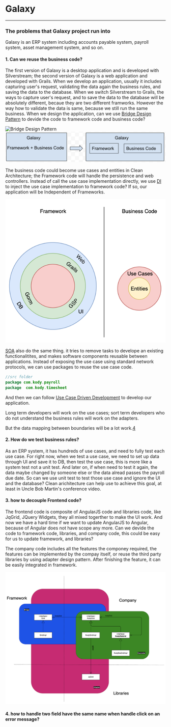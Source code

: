 # Galaxy
------------------------------

### The problems that Galaxy project run into
Galaxy is an ERP system including accounts payable system, payroll system, asset management system, and so on.

#### 1. Can we reuse the business code?

The first version of Galaxy is a desktop application and is developed with Silverstream; the second version of Galaxy is a web application and developed with Grails. When we develop an application, usually it includes capturing user's request, validating the data again the business rules, and saving the data to the database. When we switch Silverstream to Grails, the ways to capture user's request, and to save the data to the database will be absolutely different, becaue they are two different framworks. However the way how to validate the data is same, because we still run the same business. When we design the application, can we use [Bridge Design Pattern][1] to devide the code to framework code and business code?

![Bridge Design Pattern](https://refactoring.guru/images/patterns/diagrams/bridge/structure-en-2x.png?id=77e749744fb5375839b1cf1aa1061648)
![Framework code & Business code](../img/cleanArchitecture/framework_business.png)

The business code could become use cases and entities in Clean Architecture; the Framework code will handle the persistence and web controllers. Instead of call the use case implementation directly, we use [DI][2] to inject the use case implementation to framework code? If so, our application will be Independent of Frameworks.

![Clean Architecture](../img/cleanArchitecture/usecase.png)

[SOA][3] also do the same thing. it tries to remove tasks to develope an existing functionalitites, and makes software components reusable between applications. Instead of exposing the use case using standard network protocols, we can use packages to reuse the use case code.
~~~java
//src folder
package com.kody.payroll
package  com.kody.timesheet
~~~


And then we can follow [Use Case Driven Development](./cleanArchitecture/useCaseDriven) to develop our application.

Long term developers will work on the use cases; sort term developers who do not understand the business rules will work on the adapters.

But the data mapping between boundaries will be a lot work.[4]

#### 2. How do we test business rules?

As an ERP system, it has hundreds of use cases, and need to fully test each use case. For right now, when we test a use case, we need to set up data through UI and save it to DB, then test the use case, this is more like a system test not a unit test. And later on, if when need to test it again, the data maybe changed by someone else or the data alread passes the payroll due date. So can we use unit test to test those use case and ignore the UI and the database? Clean arichitecture can help use to achieve this goal, at least in Uncle Bob Martin's conference video.

#### 3. how to decouple Frontend code?

The frontend code is composite of AngularJS code and libraries code, like JqGrid, JQuery Widgets, they all mixed togerther to make the UI work. And now we have a hard time if we want to update AngularJS to Angular, because of Angular does not have scope any more. Can we devide the code to framework code, libraries, and company code, this could be easy for us to update framework, and libraries?

The company code includes all the features the componey required, the features can be implemented by the compay itself, or reuse the third party libraries by using adapter design pattern. After finishing the feature, it can be easily integrated in framework.

![Bridge & Adapter](../img/cleanArchitecture/bridge_adapter_decorater.png)

#### 4. how to handle two field have the same name when handle click on an error message?

[1]: <https://refactoring.guru/design-patterns/bridge> "Bridge Design Pattern"
[2]: <https://en.wikipedia.org/wiki/Dependency_injection> "Dependency Injection"
[3]: <https://www.ibm.com/cloud/learn/soa> "Service-Oriented Architecture"
[4]: <https://www.amazon.com/Hands-Dirty-Clean-Architecture-hands/dp/1839211962> "Get Your Hands Dirty on Clean Architecture"
